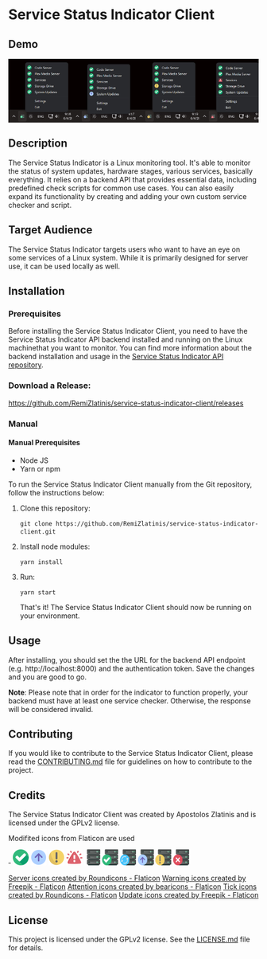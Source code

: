 # Service Status Indicator Client

## Demo

<div style="display: flex; overflow: hidden">
<img src="demo/service-status-indicator-client-demo-0-ok.jpg" width="128" style="flex: 1" >
<img src="demo/service-status-indicator-client-demo-1-update.jpg" width="128" style="flex: 1">
<img src="demo/service-status-indicator-client-demo-2-warning.jpg" width="128" style="flex: 1">
<img src="demo/service-status-indicator-client-demo-3-failure.jpg" width="128" style="flex: 1">
</div>

## Description

The Service Status Indicator is a Linux monitoring tool. It's able to monitor the status of system updates, hardware stages, various services, basically everything. It relies on a backend API that provides essential data, including predefined check scripts for common use cases. You can also easily expand its functionality by creating and adding your own custom service checker and script.

## Target Audience

The Service Status Indicator targets users who want to have an eye on some services of a Linux system. While it is primarily designed for server use, it can be used locally as well.

## Installation

### Prerequisites

Before installing the Service Status Indicator Client, you need to have the Service Status Indicator API backend installed and running on the Linux machinethat you want to monitor. You can find more information about the backend installation and usage in the [Service Status Indicator API repository](https://github.com/RemiZlatinis/service_status_indicator_api.git).

### Download a Release:

https://github.com/RemiZlatinis/service-status-indicator-client/releases

### Manual

#### Manual Prerequisites

- Node JS
- Yarn or npm

To run the Service Status Indicator Client manually from the Git repository, follow the instructions below:

1. Clone this repository:

   ```shell
   git clone https://github.com/RemiZlatinis/service-status-indicator-client.git
   ```

2. Install node modules:

   ```shell
   yarn install
   ```

3. Run:

   ```shell
   yarn start
   ```

   That's it! The Service Status Indicator Client should now be running on your environment.

## Usage

After installing, you should set the the URL for the backend API endpoint (e.g. http://localhost:8000) and the authentication token. Save the changes and you are good to go.

**Note**: Please note that in order for the indicator to function properly, your backend must have at least one service checker. Otherwise, the response will be considered invalid.

## Contributing

If you would like to contribute to the Service Status Indicator Client, please read the [CONTRIBUTING.md](CONTRIBUTING.md) file for guidelines on how to contribute to the project.

## Credits

The Service Status Indicator Client was created by Apostolos Zlatinis and is licensed under the GPLv2 license.

Modifited icons from Flaticon are used

&#x2011;
<img src="src/assets/ok.png"  width="32" height="32">
<img src="src/assets/update.png"  width="32" height="32">
<img src="src/assets/warning.png"  width="32" height="32">
<img src="src/assets/failure.png"  width="32" height="32">
<img src="src/assets/server.png"  width="32" height="32">
<img src="src/assets/server-ok.png"  width="32" height="32">
<img src="src/assets/server-refresh.png"  width="32" height="32">
<img src="src/assets/server-update.png"  width="32" height="32">
<img src="src/assets/server-warning.png"  width="32" height="32">
<img src="src/assets/server-error.png"  width="32" height="32">

<a href="https://www.flaticon.com/free-icons/server" title="server icons">Server icons created by Roundicons - Flaticon</a>
<a href="https://www.flaticon.com/free-icons/warning" title="warning icons">Warning icons created by Freepik - Flaticon</a>
<a href="https://www.flaticon.com/free-icons/attention" title="attention icons">Attention icons created by bearicons - Flaticon</a>
<a href="https://www.flaticon.com/free-icons/tick" title="tick icons">Tick icons created by Roundicons - Flaticon</a>
<a href="https://www.flaticon.com/free-icons/update" title="update icons">Update icons created by Freepik - Flaticon</a>

## License

This project is licensed under the GPLv2 license. See the [LICENSE.md](LICENSE.md) file for details.
